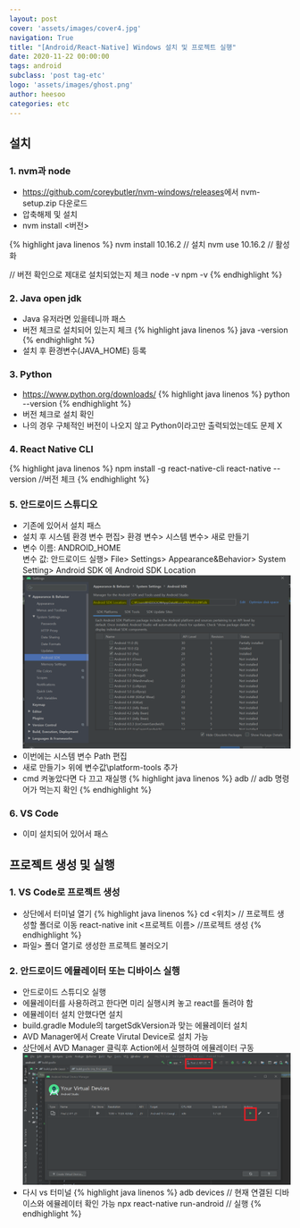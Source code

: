 ```yaml
---
layout: post
cover: 'assets/images/cover4.jpg'
navigation: True
title: "[Android/React-Native] Windows 설치 및 프로젝트 실행"
date: 2020-11-22 00:00:00
tags: android
subclass: 'post tag-etc'
logo: 'assets/images/ghost.png'
author: heesoo
categories: etc
---
```

## 설치

### 1. nvm과 node
- <https://github.com/coreybutler/nvm-windows/releases>에서 nvm-setup.zip 다운로드
- 압축해제 및 설치
- nvm install <버전>  
 
{% highlight java linenos %}
nvm install 10.16.2 // 설치
nvm use 10.16.2 // 활성화

// 버전 확인으로 제대로 설치되었는지 체크
node -v
npm -v
{% endhighlight %}
  
### 2. Java open jdk
- Java 유저라면 있을테니까 패스
- 버전 체크로 설치되어 있는지 체크
{% highlight java linenos %}
java -version
{% endhighlight %}
- 설치 후 환경변수(JAVA_HOME) 등록

### 3. Python
- <https://www.python.org/downloads/>
{% highlight java linenos %}
python --version
{% endhighlight %}
- 버전 체크로 설치 확인
- 나의 경우 구체적인 버전이 나오지 않고 Python이라고만 출력되었는데도 문제 X
  
### 4. React Native CLI
{% highlight java linenos %}
npm install -g react-native-cli
react-native --version //버전 체크
{% endhighlight %}

### 5. 안드로이드 스튜디오
- 기존에 있어서 설치 패스
- 설치 후 시스템 환경 변수 편집> 환경 변수> 시스템 변수> 새로 만들기
- 변수 이름: ANDROID_HOME   
  변수 값: 안드로이드 실행> File> Settings> Appearance&Behavior> System Setting> Android SDK 에 Android SDK Location
  ![이미지1](./assets/images/201122_2.PNG)
- 이번에는 시스템 변수 Path 편집
- 새로 만들기> 위에 변수값\platform-tools 추가
- cmd 켜놓았다면 다 끄고 재실행
{% highlight java linenos %}
adb // adb 명령어가 먹는지 확인
{% endhighlight %}

### 6. VS Code
- 이미 설치되어 있어서 패스

## 프로젝트 생성 및 실행

### 1. VS Code로 프로젝트 생성
- 상단에서 터미널 열기
{% highlight java linenos %}
cd <위치> // 프로젝트 생성할 폴더로 이동
react-native init <프로젝트 이름> //프로젝트 생성
{% endhighlight %}
- 파일> 폴더 열기로 생성한 프로젝트 불러오기

### 2. 안드로이드 에뮬레이터 또는 디바이스 실행
- 안드로이드 스튜디오 실행
- 에뮬레이터를 사용하려고 한다면 미리 실행시켜 놓고 react를 돌려야 함
- 에뮬레이터 설치 안했다면 설치
- build.gradle Module의 targetSdkVersion과 맞는 에뮬레이터 설치
- AVD Manager에서 Create Virutal Device로 설치 가능
- 상단에서 AVD Manager 클릭후 Action에서 실행하여 에뮬레이터 구동
 ![이미지2](./assets/images/201122_3.PNG)
- 다시 vs 터미널
{% highlight java linenos %}
adb devices // 현재 연결된 디바이스와 에뮬레이터 확인 가능
npx react-native run-android // 실행
{% endhighlight %}
